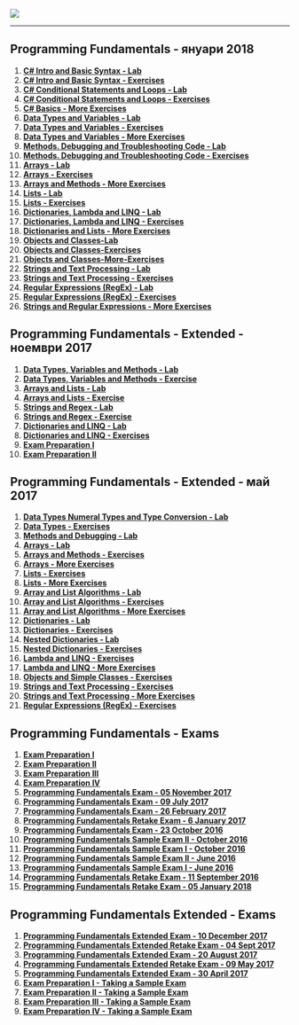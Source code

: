 <a href="#"><img src="https://i.imgur.com/OrqPzxG.png" ></img></a>

---
## <b>Programming Fundamentals - януари 2018</b>
1.  <a href="https://github.com/IvayloIV/Programming-Fundamentals/tree/master/Programming%20Fundamentals%20-%20%D1%8F%D0%BD%D1%83%D0%B0%D1%80%D0%B8%202018/C%23%20Intro%20and%20Basic%20Syntax%20-%20Lab" > <b>C# Intro and Basic Syntax - Lab</b> </a> 
2.  <a href="https://github.com/IvayloIV/Programming-Fundamentals/tree/master/Programming%20Fundamentals%20-%20%D1%8F%D0%BD%D1%83%D0%B0%D1%80%D0%B8%202018/C%23%20Intro%20and%20Basic%20Syntax%20-%20Exercises" > <b>C# Intro and Basic Syntax - Exercises</b> </a> 
3.  <a href="https://github.com/IvayloIV/Programming-Fundamentals/tree/master/Programming%20Fundamentals%20-%20%D1%8F%D0%BD%D1%83%D0%B0%D1%80%D0%B8%202018/C%23%20Conditional%20Statements%20and%20Loops%20-%20Lab" > <b>C# Conditional Statements and Loops - Lab</b> </a> 
4.  <a href="https://github.com/IvayloIV/Programming-Fundamentals/tree/master/Programming%20Fundamentals%20-%20%D1%8F%D0%BD%D1%83%D0%B0%D1%80%D0%B8%202018/C%23%20Conditional%20Statements%20and%20Loops%20-%20Exercises" > <b>C# Conditional Statements and Loops - Exercises</b> </a> 
5.  <a href="https://github.com/IvayloIV/Programming-Fundamentals/tree/master/Programming%20Fundamentals%20-%20%D1%8F%D0%BD%D1%83%D0%B0%D1%80%D0%B8%202018/C%23%20Basics%20-%20More%20Exercises" > <b>C# Basics - More Exercises</b> </a> 
6.  <a href="https://github.com/IvayloIV/Programming-Fundamentals/tree/master/Programming%20Fundamentals%20-%20%D1%8F%D0%BD%D1%83%D0%B0%D1%80%D0%B8%202018/Data%20Types%20and%20Variables%20-%20Lab" > <b>Data Types and Variables - Lab</b> </a> 
7.  <a href="https://github.com/IvayloIV/Programming-Fundamentals/tree/master/Programming%20Fundamentals%20-%20%D1%8F%D0%BD%D1%83%D0%B0%D1%80%D0%B8%202018/Data%20Types%20-%20Exercises" > <b>Data Types and Variables - Exercises</b> </a> 
8.  <a href="https://github.com/IvayloIV/Programming-Fundamentals/tree/master/Programming%20Fundamentals%20-%20%D1%8F%D0%BD%D1%83%D0%B0%D1%80%D0%B8%202018/Data%20Types%20and%20Variables%20-%20More%20Exercises" > <b>Data Types and Variables - More Exercises</b> </a> 
9.  <a href="https://github.com/IvayloIV/Programming-Fundamentals/tree/master/Programming%20Fundamentals%20-%20%D1%8F%D0%BD%D1%83%D0%B0%D1%80%D0%B8%202018/Methods.%20Debugging%20and%20Troubleshooting%20Code%20-%20Lab" > <b>Methods. Debugging and Troubleshooting Code - Lab</b> </a> 
10.  <a href="https://github.com/IvayloIV/Programming-Fundamentals/tree/master/Programming%20Fundamentals%20-%20%D1%8F%D0%BD%D1%83%D0%B0%D1%80%D0%B8%202018/Methods.%20Debugging%20-%20Exercises" > <b>Methods. Debugging and Troubleshooting Code - Exercises</b> </a> 
11.  <a href="https://github.com/IvayloIV/Programming-Fundamentals/tree/master/Programming%20Fundamentals%20-%20%D1%8F%D0%BD%D1%83%D0%B0%D1%80%D0%B8%202018/Arrays%20-%20Lab" > <b>Arrays - Lab</b> </a> 
12.  <a href="https://github.com/IvayloIV/Programming-Fundamentals/tree/master/Programming%20Fundamentals%20-%20%D1%8F%D0%BD%D1%83%D0%B0%D1%80%D0%B8%202018/Arrays%20-%20Exercises" > <b>Arrays - Exercises</b> </a> 
13.  <a href="https://github.com/IvayloIV/Programming-Fundamentals/tree/master/Programming%20Fundamentals%20-%20%D1%8F%D0%BD%D1%83%D0%B0%D1%80%D0%B8%202018/Arrays%20and%20Methods%20-%20More%20Exercises" > <b>Arrays and Methods - More Exercises</b> </a>
14.  <a href="https://github.com/IvayloIV/Programming-Fundamentals/tree/master/Programming%20Fundamentals%20-%20%D1%8F%D0%BD%D1%83%D0%B0%D1%80%D0%B8%202018/Lists%20-%20Lab" > <b>Lists - Lab</b> </a>
15.  <a href="https://github.com/IvayloIV/Programming-Fundamentals/tree/master/Programming%20Fundamentals%20-%20%D1%8F%D0%BD%D1%83%D0%B0%D1%80%D0%B8%202018/Lists%20-%20Exercises" > <b>Lists - Exercises</b> </a>
16.  <a href="https://github.com/IvayloIV/Programming-Fundamentals/tree/master/Programming%20Fundamentals%20-%20%D1%8F%D0%BD%D1%83%D0%B0%D1%80%D0%B8%202018/Dictionaries%2C%20Lambda%20and%20LINQ%20-%20Lab" > <b>Dictionaries, Lambda and LINQ - Lab</b> </a>
17.  <a href="https://github.com/IvayloIV/Programming-Fundamentals/tree/master/Programming%20Fundamentals%20-%20%D1%8F%D0%BD%D1%83%D0%B0%D1%80%D0%B8%202018/Dictionaries%2C%20Lambda%20and%20LINQ%20-%20Exercises" > <b>Dictionaries, Lambda and LINQ - Exercises</b> </a>
18.  <a href="https://github.com/IvayloIV/Programming-Fundamentals/tree/master/Programming%20Fundamentals%20-%20%D1%8F%D0%BD%D1%83%D0%B0%D1%80%D0%B8%202018/Dictionaries%20and%20Lists%20-%20More%20Exercises" > <b>Dictionaries and Lists - More Exercises</b> </a>
19.  <a href="https://github.com/IvayloIV/Programming-Fundamentals/tree/master/Programming%20Fundamentals%20-%20%D1%8F%D0%BD%D1%83%D0%B0%D1%80%D0%B8%202018/Objects%20and%20Classes-Lab" > <b>Objects and Classes-Lab</b> </a>
20.  <a href="https://github.com/IvayloIV/Programming-Fundamentals/tree/master/Programming%20Fundamentals%20-%20%D1%8F%D0%BD%D1%83%D0%B0%D1%80%D0%B8%202018/Objects%20and%20Classes-Exercises" > <b>Objects and Classes-Exercises</b> </a>
21.  <a href="https://github.com/IvayloIV/Programming-Fundamentals/tree/master/Programming%20Fundamentals%20-%20%D1%8F%D0%BD%D1%83%D0%B0%D1%80%D0%B8%202018/Objects-and-Classes-More-Exercises" > <b>Objects and Classes-More-Exercises</b> </a>
22.  <a href="https://github.com/IvayloIV/Programming-Fundamentals/tree/master/Programming%20Fundamentals%20-%20%D1%8F%D0%BD%D1%83%D0%B0%D1%80%D0%B8%202018/Strings%20and%20Text%20Processing%20-%20Lab" > <b>Strings and Text Processing - Lab</b> </a>
23.  <a href="https://github.com/IvayloIV/Programming-Fundamentals/tree/master/Programming%20Fundamentals%20-%20%D1%8F%D0%BD%D1%83%D0%B0%D1%80%D0%B8%202018/Strings%20and%20Text%20Processing%20-%20Exercises" > <b>Strings and Text Processing - Exercises</b> </a>
24.  <a href="https://github.com/IvayloIV/Programming-Fundamentals/tree/master/Programming%20Fundamentals%20-%20%D1%8F%D0%BD%D1%83%D0%B0%D1%80%D0%B8%202018/Regular%20Expressions%20(RegEx)%20-%20Lab" > <b>Regular Expressions (RegEx) - Lab</b> </a>
25.  <a href="https://github.com/IvayloIV/Programming-Fundamentals/tree/master/Programming%20Fundamentals%20-%20%D1%8F%D0%BD%D1%83%D0%B0%D1%80%D0%B8%202018/Regular%20Expressions%20(RegEx)%20-%20Exercises" > <b>Regular Expressions (RegEx) - Exercises</b> </a>
26.  <a href="https://github.com/IvayloIV/Programming-Fundamentals/tree/master/Programming%20Fundamentals%20-%20%D1%8F%D0%BD%D1%83%D0%B0%D1%80%D0%B8%202018/Strings%20and%20Regular%20Expressions%20-%20More%20Exercises" > <b>Strings and Regular Expressions - More Exercises</b> </a>

## <b>Programming Fundamentals - Extended - ноември 2017</b>
1.  <a href="https://github.com/IvayloIV/Programming-Fundamentals/tree/master/Programming%20Fundamentals%20-%20Extended%20-%20%D0%BD%D0%BE%D0%B5%D0%BC%D0%B2%D1%80%D0%B8%202017/Data%20Types%2C%20Variables%20and%20Methods%20%20Lab" > <b>Data Types, Variables and Methods - Lab</b> </a> 
2.  <a href="https://github.com/IvayloIV/Programming-Fundamentals/tree/master/Programming%20Fundamentals%20-%20Extended%20-%20%D0%BD%D0%BE%D0%B5%D0%BC%D0%B2%D1%80%D0%B8%202017/Data%20Types%2C%20Variables%20and%20Methods%20-%20Exercise" > <b>Data Types, Variables and Methods - Exercise</b> </a> 
3.  <a href="https://github.com/IvayloIV/Programming-Fundamentals/tree/master/Programming%20Fundamentals%20-%20Extended%20-%20%D0%BD%D0%BE%D0%B5%D0%BC%D0%B2%D1%80%D0%B8%202017/Arrays%20and%20Lists%20-%20Lab" > <b>Arrays and Lists - Lab</b> </a> 
4.  <a href="https://github.com/IvayloIV/Programming-Fundamentals/tree/master/Programming%20Fundamentals%20-%20Extended%20-%20%D0%BD%D0%BE%D0%B5%D0%BC%D0%B2%D1%80%D0%B8%202017/Arrays%20and%20Lists%20-%20Exercise" > <b>Arrays and Lists - Exercise</b> </a> 
5.  <a href="https://github.com/IvayloIV/Programming-Fundamentals/tree/master/Programming%20Fundamentals%20-%20Extended%20-%20%D0%BD%D0%BE%D0%B5%D0%BC%D0%B2%D1%80%D0%B8%202017/Strings%20and%20Regex%20-%20Lab" > <b>Strings and Regex - Lab</b> </a> 
6.  <a href="https://github.com/IvayloIV/Programming-Fundamentals/tree/master/Programming%20Fundamentals%20-%20Extended%20-%20%D0%BD%D0%BE%D0%B5%D0%BC%D0%B2%D1%80%D0%B8%202017/Strings%20and%20Regex%20-%20Exercise" > <b>Strings and Regex - Exercise</b> </a>
7.  <a href="https://github.com/IvayloIV/Programming-Fundamentals/tree/master/Programming%20Fundamentals%20-%20Extended%20-%20%D0%BD%D0%BE%D0%B5%D0%BC%D0%B2%D1%80%D0%B8%202017/Dictionaries%20and%20LINQ%20-%20Lab" > <b>Dictionaries and LINQ - Lab</b> </a>
8.  <a href="https://github.com/IvayloIV/Programming-Fundamentals/tree/master/Programming%20Fundamentals%20-%20Extended%20-%20%D0%BD%D0%BE%D0%B5%D0%BC%D0%B2%D1%80%D0%B8%202017/Dictionaries%20and%20LINQ%20-%20Exercises" > <b>Dictionaries and LINQ - Exercises</b> </a>
9.  <a href="https://github.com/IvayloIV/Programming-Fundamentals/tree/master/Programming%20Fundamentals%20-%20Extended%20-%20%D0%BD%D0%BE%D0%B5%D0%BC%D0%B2%D1%80%D0%B8%202017/Exam%20Preparation%20I" > <b>Exam Preparation I</b> </a>
10.  <a href="https://github.com/IvayloIV/Programming-Fundamentals/tree/master/Programming%20Fundamentals%20-%20Extended%20-%20%D0%BD%D0%BE%D0%B5%D0%BC%D0%B2%D1%80%D0%B8%202017/Exam%20Preparation%20II" > <b>Exam Preparation II</b> </a>

## <b>Programming Fundamentals - Extended - май 2017</b>
1.  <a href="https://github.com/IvayloIV/Programming-Fundamentals/tree/master/Progr-Fund-Extended%20-%20%D0%BC%D0%B0%D0%B9%202017/Data%20Types%20Numeral%20Types%20and%20Type%20Conversion%20-%20Lab" > <b>Data Types Numeral Types and Type Conversion - Lab</b> </a> 
2.  <a href="https://github.com/IvayloIV/Programming-Fundamentals/tree/master/Progr-Fund-Extended%20-%20%D0%BC%D0%B0%D0%B9%202017/Data%20Types%20-%20Exercises" > <b>Data Types - Exercises</b> </a> 
3.  <a href="https://github.com/IvayloIV/Programming-Fundamentals/tree/master/Progr-Fund-Extended%20-%20%D0%BC%D0%B0%D0%B9%202017/Methods%20and%20Debugging%20-%20Lab" > <b>Methods and Debugging - Lab</b> </a> 
4.  <a href="https://github.com/IvayloIV/Programming-Fundamentals/tree/master/Progr-Fund-Extended%20-%20%D0%BC%D0%B0%D0%B9%202017/Arrays%20-%20Lab" > <b>Arrays - Lab</b> </a> 
5.  <a href="https://github.com/IvayloIV/Programming-Fundamentals/tree/master/Progr-Fund-Extended%20-%20%D0%BC%D0%B0%D0%B9%202017/Arrays%20and%20Methods%20-%20Exercises" > <b>Arrays and Methods - Exercises</b> </a> 
6.  <a href="https://github.com/IvayloIV/Programming-Fundamentals/tree/master/Progr-Fund-Extended%20-%20%D0%BC%D0%B0%D0%B9%202017/Arrays%20-%20More%20Exercises" > <b>Arrays - More Exercises</b> </a> 
7.  <a href="https://github.com/IvayloIV/Programming-Fundamentals/tree/master/Progr-Fund-Extended%20-%20%D0%BC%D0%B0%D0%B9%202017/Lists%20-%20Exercises" > <b>Lists - Exercises</b> </a> 
8.  <a href="https://github.com/IvayloIV/Programming-Fundamentals/tree/master/Progr-Fund-Extended%20-%20%D0%BC%D0%B0%D0%B9%202017/Lists%20-%20More%20Exercises" > <b>Lists - More Exercises</b> </a> 
9.  <a href="https://github.com/IvayloIV/Programming-Fundamentals/tree/master/Progr-Fund-Extended%20-%20%D0%BC%D0%B0%D0%B9%202017/Array%20and%20List%20Algorithms%20-%20Lab" > <b>Array and List Algorithms - Lab</b> </a> 
10.  <a href="https://github.com/IvayloIV/Programming-Fundamentals/tree/master/Progr-Fund-Extended%20-%20%D0%BC%D0%B0%D0%B9%202017/Array%20and%20List%20Algorithms%20-%20Exercises" > <b>Array and List Algorithms - Exercises</b> </a> 
11.  <a href="https://github.com/IvayloIV/Programming-Fundamentals/tree/master/Progr-Fund-Extended%20-%20%D0%BC%D0%B0%D0%B9%202017/Array%20and%20List%20Algorithms%20-%20More%20Exercises" > <b>Array and List Algorithms - More Exercises</b> </a> 
12.  <a href="https://github.com/IvayloIV/Programming-Fundamentals/tree/master/Progr-Fund-Extended%20-%20%D0%BC%D0%B0%D0%B9%202017/Dictionaries%20-%20Lab" > <b>Dictionaries - Lab</b> </a> 
13.  <a href="https://github.com/IvayloIV/Programming-Fundamentals/tree/master/Progr-Fund-Extended%20-%20%D0%BC%D0%B0%D0%B9%202017/Dictionaries%20-%20Exercises" > <b>Dictionaries - Exercises</b> </a> 
14.  <a href="https://github.com/IvayloIV/Programming-Fundamentals/tree/master/Progr-Fund-Extended%20-%20%D0%BC%D0%B0%D0%B9%202017/Nested%20Dictionaries%20-%20Lab" > <b>Nested Dictionaries - Lab</b> </a> 
15.  <a href="https://github.com/IvayloIV/Programming-Fundamentals/tree/master/Progr-Fund-Extended%20-%20%D0%BC%D0%B0%D0%B9%202017/Nested%20Dictionaries%20-%20Exercises" > <b>Nested Dictionaries - Exercises</b> </a> 
16.  <a href="https://github.com/IvayloIV/Programming-Fundamentals/tree/master/Progr-Fund-Extended%20-%20%D0%BC%D0%B0%D0%B9%202017/Lambda%20and%20LINQ%20-%20Exercises" > <b>Lambda and LINQ - Exercises</b> </a> 
17.  <a href="https://github.com/IvayloIV/Programming-Fundamentals/tree/master/Progr-Fund-Extended%20-%20%D0%BC%D0%B0%D0%B9%202017/Lambda%20and%20LINQ%20-%20More%20Exercises" > <b>Lambda and LINQ - More Exercises</b> </a> 
18.  <a href="https://github.com/IvayloIV/Programming-Fundamentals/tree/master/Progr-Fund-Extended%20-%20%D0%BC%D0%B0%D0%B9%202017/Objects%20and%20Simple%20Classes%20-%20Exercises" > <b>Objects and Simple Classes - Exercises</b> </a>
19.  <a href="https://github.com/IvayloIV/Programming-Fundamentals/tree/master/Progr-Fund-Extended%20-%20%D0%BC%D0%B0%D0%B9%202017/Strings%20and%20Text%20Processing%20-%20Exercises" > <b>Strings and Text Processing - Exercises</b> </a>
20.  <a href="https://github.com/IvayloIV/Programming-Fundamentals/tree/master/Progr-Fund-Extended%20-%20%D0%BC%D0%B0%D0%B9%202017/Strings%20and%20Text%20Processing%20-%20More%20Exercises" > <b>Strings and Text Processing - More Exercises</b> </a>
21.  <a href="https://github.com/IvayloIV/Programming-Fundamentals/tree/master/Progr-Fund-Extended%20-%20%D0%BC%D0%B0%D0%B9%202017/Regular%20Expressions%20(RegEx)%20-%20Exercises" > <b>Regular Expressions (RegEx) - Exercises</b> </a>

## <b>Programming Fundamentals - Exams</b>
1.  <a href="https://github.com/IvayloIV/Programming-Fundamentals/tree/master/Programming%20Fundamentals%20-%20Exams/Exam%20Preparation%20I" > <b>Exam Preparation I</b> </a> 
2.  <a href="https://github.com/IvayloIV/Programming-Fundamentals/tree/master/Programming%20Fundamentals%20-%20Exams/Exam%20Preparation%20II" > <b>Exam Preparation II</b> </a> 
3.  <a href="https://github.com/IvayloIV/Programming-Fundamentals/tree/master/Programming%20Fundamentals%20-%20Exams/Exam%20Preparation%20III" > <b>Exam Preparation III</b> </a> 
4.  <a href="https://github.com/IvayloIV/Programming-Fundamentals/tree/master/Programming%20Fundamentals%20-%20Exams/Exam%20Preparation%20IV" > <b>Exam Preparation IV</b> </a> 
5.  <a href="https://github.com/IvayloIV/Programming-Fundamentals/tree/master/Programming%20Fundamentals%20-%20Exams/Programming%20Fundamentals%20Exam%20-%2005%20November%202017" > <b>Programming Fundamentals Exam - 05 November 2017</b> </a> 
6.  <a href="https://github.com/IvayloIV/Programming-Fundamentals/tree/master/Programming%20Fundamentals%20-%20Exams/Programming%20Fundamentals%20Exam%20-%2009%20July%202017" > <b>Programming Fundamentals Exam - 09 July 2017</b> </a> 
7.  <a href="https://github.com/IvayloIV/Programming-Fundamentals/tree/master/Programming%20Fundamentals%20-%20Exams/Programming%20Fundamentals%20Exam%20-%2026%20February%202017" > <b>Programming Fundamentals Exam - 26 February 2017</b> </a> 
8.  <a href="https://github.com/IvayloIV/Programming-Fundamentals/tree/master/Programming%20Fundamentals%20-%20Exams/Programming%20Fundamentals%20Retake%20Exam%20-%206%20January%202017" > <b>Programming Fundamentals Retake Exam - 6 January 2017</b> </a> 
9.  <a href="https://github.com/IvayloIV/Programming-Fundamentals/tree/master/Programming%20Fundamentals%20-%20Exams/Programming%20Fundamentals%20Exam%20-%2023%20October%202016" > <b>Programming Fundamentals Exam - 23 October 2016</b> </a> 
10.  <a href="https://github.com/IvayloIV/Programming-Fundamentals/tree/master/Programming%20Fundamentals%20-%20Exams/Programming%20Fundamentals%20Sample%20Exam%20II%20-%20October%202016" > <b>Programming Fundamentals Sample Exam II - October 2016</b> </a> 
11.  <a href="https://github.com/IvayloIV/Programming-Fundamentals/tree/master/Programming%20Fundamentals%20-%20Exams/Programming%20Fundamentals%20Sample%20Exam%20I%20-%20October%202016" > <b>Programming Fundamentals Sample Exam I - October 2016</b> </a> 
12.  <a href="https://github.com/IvayloIV/Programming-Fundamentals/tree/master/Programming%20Fundamentals%20-%20Exams/Programming%20Fundamentals%20Sample%20Exam%20II%20-%20June%202016" > <b>Programming Fundamentals Sample Exam II - June 2016</b> </a> 
13.  <a href="https://github.com/IvayloIV/Programming-Fundamentals/tree/master/Programming%20Fundamentals%20-%20Exams/Programming%20Fundamentals%20Exam%20-%2012%20June%202016" > <b>Programming Fundamentals Sample Exam I - June 2016</b> </a> 
14.  <a href="https://github.com/IvayloIV/Programming-Fundamentals/tree/master/Programming%20Fundamentals%20-%20Exams/---Programming%20Fundamentals%20Retake%20Exam%20-%2011%20September%202016" > <b>Programming Fundamentals Retake Exam - 11 September 2016</b> </a> 
15.  <a href="https://github.com/IvayloIV/Programming-Fundamentals/tree/master/Programming%20Fundamentals%20-%20Exams/Programming%20Fundamentals%20Retake%20Exam%20-%2005%20January%202018" > <b>Programming Fundamentals Retake Exam - 05 January 2018</b> </a> 

## <b>Programming Fundamentals Extended - Exams</b>
1.  <a href="https://github.com/IvayloIV/Programming-Fundamentals/tree/master/Progr.%20Fund.%20Extended%20-%20Exams/Programming%20Fundamentals%20Extended%20Exam%20-%2010%20December%202017" > <b>Programming Fundamentals Extended Exam - 10 December 2017</b> </a> 
2.  <a href="https://github.com/IvayloIV/Programming-Fundamentals/tree/master/Progr.%20Fund.%20Extended%20-%20Exams/Progr.%20Fund.%20Extended%20Retake%20Exam%20-%2004%20Sept%202017" > <b>Programming Fundamentals Extended Retake Exam - 04 Sept 2017</b> </a>
3.  <a href="https://github.com/IvayloIV/Programming-Fundamentals/tree/master/Progr.%20Fund.%20Extended%20-%20Exams/Programming%20Fundamentals%20Extended%20Exam%20-%2020%20August%202017" > <b>Programming Fundamentals Extended Exam - 20 August 2017</b> </a>
4.  <a href="https://github.com/IvayloIV/Programming-Fundamentals/tree/master/Progr.%20Fund.%20Extended%20-%20Exams/Programming%20Fundamentals%20Extended%20Retake%20Exam%20-%2009%20May%202017" > <b>Programming Fundamentals Extended Retake Exam - 09 May 2017</b> </a>
5.  <a href="https://github.com/IvayloIV/Programming-Fundamentals/tree/master/Progr.%20Fund.%20Extended%20-%20Exams/Programming%20Fundamentals%20(Extended)%20Exam%20-%2030%20April%202017" > <b>Programming Fundamentals Extended Exam - 30 April 2017</b> </a>
6.  <a href="https://github.com/IvayloIV/Programming-Fundamentals/tree/master/Progr.%20Fund.%20Extended%20-%20Exams/Exam%20Preparation%20I%20-%20Taking%20a%20Sample%20Exam" > <b>Exam Preparation I - Taking a Sample Exam</b> </a>
7.  <a href="https://github.com/IvayloIV/Programming-Fundamentals/tree/master/Progr.%20Fund.%20Extended%20-%20Exams/Exam%20Preparation%20II%20-%20Taking%20a%20Sample%20Exam" > <b>Exam Preparation II - Taking a Sample Exam</b> </a>
8.  <a href="https://github.com/IvayloIV/Programming-Fundamentals/tree/master/Progr.%20Fund.%20Extended%20-%20Exams/Exam%20Preparation%20III%20-%20Taking%20a%20Sample%20Exam" > <b>Exam Preparation III - Taking a Sample Exam</b> </a>
9.  <a href="https://github.com/IvayloIV/Programming-Fundamentals/tree/master/Progr.%20Fund.%20Extended%20-%20Exams/Exam%20Preparation%20IV%20-%20Taking%20a%20Sample%20Exam" > <b>Exam Preparation IV - Taking a Sample Exam</b> </a>
